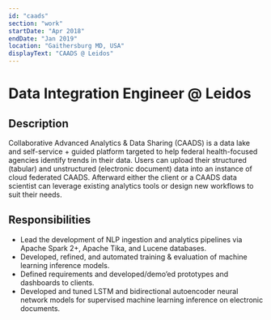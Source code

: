 ```yaml
---
id: "caads"
section: "work"
startDate: "Apr 2018"
endDate: "Jan 2019"
location: "Gaithersburg MD, USA"
displayText: "CAADS @ Leidos"
---
```


# Data Integration Engineer @ Leidos

## Description

Collaborative Advanced Analytics & Data Sharing (CAADS) is a data lake and self-service + guided platform targeted to help federal health-focused agencies identify trends in their data. Users can upload their structured (tabular) and unstructured (electronic document) data into an instance of cloud federated CAADS. Afterward either the client or a CAADS data scientist can leverage existing analytics tools or design new workflows to suit their needs.

## Responsibilities

* Lead the development of NLP ingestion and analytics pipelines via Apache Spark 2+, Apache Tika, and Lucene databases.
* Developed, refined, and automated training & evaluation of machine learning inference models.
* Defined requirements and developed/demo’ed prototypes and dashboards to clients.
* Developed and tuned LSTM and bidirectional autoencoder neural network models for supervised machine learning inference on electronic documents.
